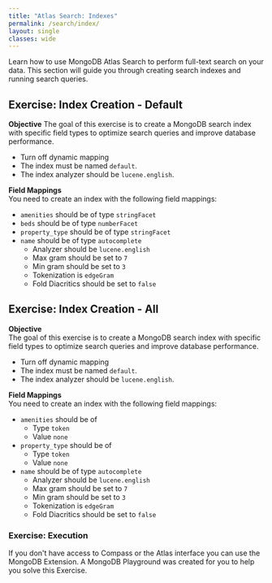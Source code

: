 ```yaml
---
title: "Atlas Search: Indexes"
permalink: /search/index/
layout: single
classes: wide
---
```


Learn how to use MongoDB Atlas Search to perform full-text search on your data. This section will guide you through creating search indexes and running search queries.

## Exercise: Index Creation - Default

**Objective** 
The goal of this exercise is to create a MongoDB search index with specific field types to optimize search queries and improve database performance. 
- Turn off dynamic mapping
- The index must be named `default`.
- The index analyzer should be `lucene.english`.

**Field Mappings**  
You need to create an index with the following field mappings:
- `amenities` should be of type `stringFacet`
- `beds` should be of type `numberFacet`
- `property_type` should be of type `stringFacet`
- `name` should be of type `autocomplete`
    - Analyzer should be `lucene.english`
    - Max gram should be set to `7`
    - Min gram should be set to `3`
    - Tokenization is `edgeGram`
    - Fold Diacritics should be set to `false`

## Exercise: Index Creation - All

**Objective**  
The goal of this exercise is to create a MongoDB search index with specific field types to optimize search queries and improve database performance. 
- Turn off dynamic mapping
- The index must be named `default`.
- The index analyzer should be `lucene.english`.

**Field Mappings**  
You need to create an index with the following field mappings:
- `amenities` should be of 
    - Type `token`
    - Value `none`
- `property_type` should be of
    - Type `token`
    - Value `none`
- `name` should be of type `autocomplete`
    - Analyzer should be `lucene.english`
    - Max gram should be set to `7`
    - Min gram should be set to `3`
    - Tokenization is `edgeGram`
    - Fold Diacritics should be set to `false`

### Exercise: Execution
If you don't have access to Compass or the Atlas interface you can use the MongoDB Extension.
A MongoDB Playground was created for you to help you solve this Exercise.
